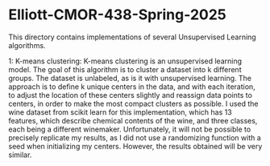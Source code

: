 # Elliott-CMOR-438-Spring-2025
This directory contains implementations of several Unsupervised Learning algorithms.

1: K-means clustering:
K-means clustering is an unsupervised learning model. The goal of this algorithm is to cluster
a dataset into k different groups. The dataset is unlabeled, as is it with unsupervised learning.
The approach is to define k unique centers in the data, and with each iteration, to adjust the 
location of these centers slightly and reassign data points to centers, in order to make the most
compact clusters as possible. I used the wine dataset from scikit learn for this implementation,
which has 13 features, which describe chemical contents of the wine, and three classes, each being a
different winemaker. Unfortunately, it will not be possible to precisely replicate my results, as
I did not use a randomizing function with a seed when initializing my centers. However, the results
obtained will be very similar.
